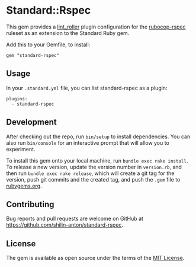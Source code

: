 # Standard::Rspec

This gem provides a [lint_roller](https://github.com/standardrb/lint_roller) plugin configuration for the [rubocop-rspec](https://github.com/rubocop/rubocop-rspec) ruleset as an extension to the Standard Ruby gem.

Add this to your Gemfile, to install:

`gem "standard-rspec"`

## Usage

In your `.standard.yml` file, you can list standard-rspec as a plugin:
```
plugins:
  - standard-rspec
```

## Development

After checking out the repo, run `bin/setup` to install dependencies. You can also run `bin/console` for an interactive prompt that will allow you to experiment.

To install this gem onto your local machine, run `bundle exec rake install`. To release a new version, update the version number in `version.rb`, and then run `bundle exec rake release`, which will create a git tag for the version, push git commits and the created tag, and push the `.gem` file to [rubygems.org](https://rubygems.org).

## Contributing

Bug reports and pull requests are welcome on GitHub at https://github.com/shilin-anton/standard-rspec.

## License

The gem is available as open source under the terms of the [MIT License](https://opensource.org/licenses/MIT).
